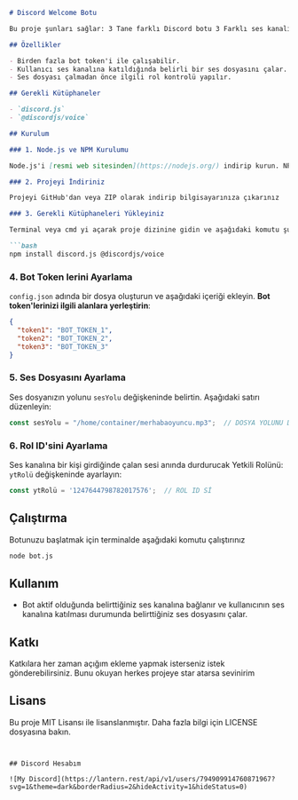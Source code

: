 
```markdown
# Discord Welcome Botu

Bu proje şunları sağlar: 3 Tane farklı Discord botu 3 Farklı ses kanalına bağlanır, o ses kanallarına bir üye katıldığında bir müzik çalma işlevi tetiklenir, isteğe bağlı ytRolü değişkenine bir kayıtçı rolünün ID sini ekleyebilirsiniz, kayıtçı ses kanalına girdiğinde çalınan ses otomatik olarak durur.

## Özellikler

- Birden fazla bot token'i ile çalışabilir.
- Kullanıcı ses kanalına katıldığında belirli bir ses dosyasını çalar.
- Ses dosyası çalmadan önce ilgili rol kontrolü yapılır.

## Gerekli Kütüphaneler

- `discord.js`
- `@discordjs/voice`

## Kurulum

### 1. Node.js ve NPM Kurulumu

Node.js'i [resmi web sitesinden](https://nodejs.org/) indirip kurun. NPM, Node.js ile birlikte gelmektedir.

### 2. Projeyi İndiriniz

Projeyi GitHub'dan veya ZIP olarak indirip bilgisayarınıza çıkarınız

### 3. Gerekli Kütüphaneleri Yükleyiniz

Terminal veya cmd yi açarak proje dizinine gidin ve aşağıdaki komutu şu şekil çalıştırın:

```bash
npm install discord.js @discordjs/voice
```

### 4. Bot Token lerini Ayarlama

`config.json` adında bir dosya oluşturun ve aşağıdaki içeriği ekleyin. **Bot token'lerinizi ilgili alanlara yerleştirin**:

```json
{
  "token1": "BOT_TOKEN_1",
  "token2": "BOT_TOKEN_2",
  "token3": "BOT_TOKEN_3"
}
```

### 5. Ses Dosyasını Ayarlama

Ses dosyanızın yolunu `sesYolu` değişkeninde belirtin. Aşağıdaki satırı düzenleyin:

```javascript
const sesYolu = "/home/container/merhabaoyuncu.mp3";  // DOSYA YOLUNU DEĞİŞTİR
```

### 6. Rol ID'sini Ayarlama

Ses kanalına bir kişi girdiğinde çalan sesi anında durdurucak Yetkili Rolünü: `ytRolü` değişkeninde ayarlayın:

```javascript
const ytRolü = '1247644798782017576';  // ROL ID Sİ
```

## Çalıştırma

Botunuzu başlatmak için terminalde aşağıdaki komutu çalıştırınız

```bash
node bot.js
```


## Kullanım

- Bot aktif olduğunda belirttiğiniz ses kanalına bağlanır ve kullanıcının ses kanalına katılması durumunda belirttiğiniz ses dosyasını çalar.

## Katkı

Katkılara her zaman açığım ekleme yapmak isterseniz istek gönderebilirsiniz. Bunu okuyan herkes projeye star atarsa sevinirim

## Lisans

Bu proje MIT Lisansı ile lisanslanmıştır. Daha fazla bilgi için LICENSE dosyasına bakın.
```


## Discord Hesabım

![My Discord](https://lantern.rest/api/v1/users/794909914760871967?svg=1&theme=dark&borderRadius=2&hideActivity=1&hideStatus=0)
